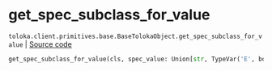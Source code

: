 # get_spec_subclass_for_value
`toloka.client.primitives.base.BaseTolokaObject.get_spec_subclass_for_value` | [Source code](https://github.com/Toloka/toloka-kit/blob/v1.0.2/src/client/primitives/base.py#L225)

```python
get_spec_subclass_for_value(cls, spec_value: Union[str, TypeVar('E', bound=Enum), None] = None)
```

